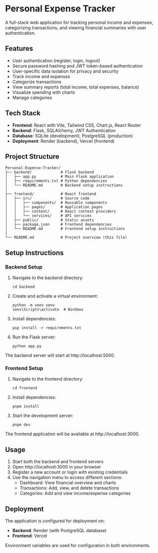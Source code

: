 # Personal Expense Tracker

A full-stack web application for tracking personal income and expenses, categorizing transactions, and viewing financial summaries with user authentication.

## Features

- User authentication (register, login, logout)
- Secure password hashing and JWT token-based authentication
- User-specific data isolation for privacy and security
- Track income and expenses
- Categorize transactions
- View summary reports (total income, total expenses, balance)
- Visualize spending with charts
- Manage categories

## Tech Stack

- **Frontend**: React with Vite, Tailwind CSS, Chart.js, React Router
- **Backend**: Flask, SQLAlchemy, JWT Authentication
- **Database**: SQLite (development), PostgreSQL (production)
- **Deployment**: Render (backend), Vercel (frontend)

## Project Structure

```
Personal-Expense-Tracker/
├── backend/             # Flask backend
│   ├── app.py           # Main Flask application
│   ├── requirements.txt # Python dependencies
│   └── README.md        # Backend setup instructions
│
├── frontend/            # React frontend
│   ├── src/             # Source code
│   │   ├── components/  # Reusable components
│   │   ├── pages/       # Application pages
│   │   ├── context/     # React context providers
│   │   └── services/    # API services
│   ├── public/          # Static assets
│   ├── package.json     # Frontend dependencies
│   └── README.md        # Frontend setup instructions
│
└── README.md            # Project overview (this file)
```

## Setup Instructions

### Backend Setup

1. Navigate to the backend directory:
   ```
   cd backend
   ```

2. Create and activate a virtual environment:
   ```
   python -m venv venv
   venv\Scripts\activate  # Windows
   ```

3. Install dependencies:
   ```
   pip install -r requirements.txt
   ```

4. Run the Flask server:
   ```
   python app.py
   ```

The backend server will start at http://localhost:5000.

### Frontend Setup

1. Navigate to the frontend directory:
   ```
   cd frontend
   ```

2. Install dependencies:
   ```
   pnpm install
   ```

3. Start the development server:
   ```
   pnpm dev
   ```

The frontend application will be available at http://localhost:3000.

## Usage

1. Start both the backend and frontend servers
2. Open http://localhost:3000 in your browser
3. Register a new account or login with existing credentials
4. Use the navigation menu to access different sections:
   - Dashboard: View financial overview and charts
   - Transactions: Add, view, and delete transactions
   - Categories: Add and view income/expense categories

## Deployment

The application is configured for deployment on:
- **Backend**: Render (with PostgreSQL database)
- **Frontend**: Vercel

Environment variables are used for configuration in both environments.
